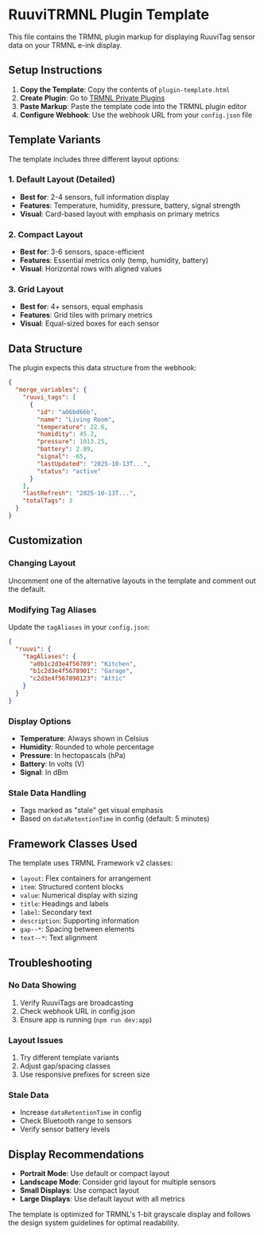 # RuuviTRMNL Plugin Template

This file contains the TRMNL plugin markup for displaying RuuviTag sensor data on your TRMNL e-ink display.

## Setup Instructions

1. **Copy the Template**: Copy the contents of `plugin-template.html`
2. **Create Plugin**: Go to [TRMNL Private Plugins](https://help.usetrmnl.com/en/articles/9510536-private-plugins#h_9de5a95e77)
3. **Paste Markup**: Paste the template code into the TRMNL plugin editor
4. **Configure Webhook**: Use the webhook URL from your `config.json` file

## Template Variants

The template includes three different layout options:

### 1. Default Layout (Detailed)

- **Best for**: 2-4 sensors, full information display
- **Features**: Temperature, humidity, pressure, battery, signal strength
- **Visual**: Card-based layout with emphasis on primary metrics

### 2. Compact Layout

- **Best for**: 3-6 sensors, space-efficient
- **Features**: Essential metrics only (temp, humidity, battery)
- **Visual**: Horizontal rows with aligned values

### 3. Grid Layout

- **Best for**: 4+ sensors, equal emphasis
- **Features**: Grid tiles with primary metrics
- **Visual**: Equal-sized boxes for each sensor

## Data Structure

The plugin expects this data structure from the webhook:

```json
{
  "merge_variables": {
    "ruuvi_tags": [
      {
        "id": "a06bd66b",
        "name": "Living Room",
        "temperature": 22.6,
        "humidity": 45.2,
        "pressure": 1013.25,
        "battery": 2.89,
        "signal": -65,
        "lastUpdated": "2025-10-13T...",
        "status": "active"
      }
    ],
    "lastRefresh": "2025-10-13T...",
    "totalTags": 3
  }
}
```

## Customization

### Changing Layout

Uncomment one of the alternative layouts in the template and comment out the default.

### Modifying Tag Aliases

Update the `tagAliases` in your `config.json`:

```json
{
  "ruuvi": {
    "tagAliases": {
      "a0b1c2d3e4f56789": "Kitchen",
      "b1c2d3e4f5678901": "Garage",
      "c2d3e4f567890123": "Attic"
    }
  }
}
```

### Display Options

- **Temperature**: Always shown in Celsius
- **Humidity**: Rounded to whole percentage
- **Pressure**: In hectopascals (hPa)
- **Battery**: In volts (V)
- **Signal**: In dBm

### Stale Data Handling

- Tags marked as "stale" get visual emphasis
- Based on `dataRetentionTime` in config (default: 5 minutes)

## Framework Classes Used

The template uses TRMNL Framework v2 classes:

- `layout`: Flex containers for arrangement
- `item`: Structured content blocks
- `value`: Numerical display with sizing
- `title`: Headings and labels
- `label`: Secondary text
- `description`: Supporting information
- `gap--*`: Spacing between elements
- `text--*`: Text alignment

## Troubleshooting

### No Data Showing

1. Verify RuuviTags are broadcasting
2. Check webhook URL in config.json
3. Ensure app is running (`npm run dev:app`)

### Layout Issues

1. Try different template variants
2. Adjust gap/spacing classes
3. Use responsive prefixes for screen size

### Stale Data

- Increase `dataRetentionTime` in config
- Check Bluetooth range to sensors
- Verify sensor battery levels

## Display Recommendations

- **Portrait Mode**: Use default or compact layout
- **Landscape Mode**: Consider grid layout for multiple sensors
- **Small Displays**: Use compact layout
- **Large Displays**: Use default layout with all metrics

The template is optimized for TRMNL's 1-bit grayscale display and follows the design system guidelines for optimal readability.
